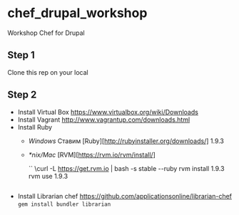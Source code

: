 chef_drupal_workshop
====================

Workshop Chef for Drupal

## Step 1

Clone this rep on your local

## Step 2

* Install Virtual Box https://www.virtualbox.org/wiki/Downloads
* Install Vagrant http://www.vagrantup.com/downloads.html
* Install Ruby 
  * *Windows* Ставим [Ruby][http://rubyinstaller.org/downloads/] 1.9.3
  * *\*nix/Mac* [RVM][https://rvm.io/rvm/install/]

      ``
          \curl -L https://get.rvm.io | bash -s stable --ruby
          rvm install 1.9.3
          rvm use 1.9.3
       ```
* Install Librarian chef https://github.com/applicationsonline/librarian-chef
       `gem install bundler librarian`

